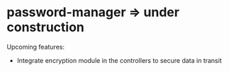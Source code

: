 # password-manager => under construction

Upcoming features:
  - Integrate encryption module in the controllers to secure data in transit
